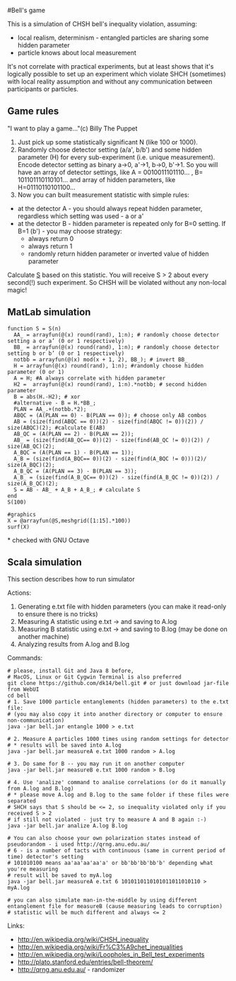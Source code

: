 #Bell's game

This is a simulation of CHSH bell's inequality violation, assuming:

- local realism, determinism - entangled particles are sharing some hidden parameter
- particle knows about local measurement

It's not correlate with practical experiments, but at least shows that it's logically possible to set up an experiment which violate SHCH (sometimes) with local reality assumption and without any communication between participants or particles.
 
## Game rules

"I want to play a game..."(c) Billy The Puppet 

1. Just pick up some statistically significant N (like 100 or 1000). 
2. Randomly choose detector setting (a/a', b/b') and some hidden parameter (H) for every sub-experiment (i.e. unique measurement). Encode detector setting as binary a->0, a'->1, b->0, b'->1. So you will have an array of detector settings, like A = 0010011101110... , B= 101101110110101... and array of hidden parameters, like H=01110110101100... 
3. Now you can built measurement statistic with simple rules: 

- at the detector A - you should always repeat hidden parameter, regardless which setting was used -  a or a' 
- at the detector B - hidden parameter is repeated only for B=0 setting. If B=1 (b') - you may choose strategy:
  - always return 0
  - always return 1
  - randomly return hidden parameter or inverted value of hidden parameter
 
Calculate [S](http://en.wikipedia.org/wiki/CHSH_inequality) based on this statistic. You will receive S > 2  about every second(!) such experiment. So CHSH will be violated without any non-local magic!

## MatLab simulation

    function S = S(n)
      AA_ = arrayfun(@(x) round(rand), 1:n); # randomly choose detector setting a or a’ (0 or 1 respectively)
      BB_ = arrayfun(@(x) round(rand), 1:n); # randomly choose detector setting b or b’ (0 or 1 respectively)
      notbb = arrayfun(@(x) mod(x + 1, 2), BB_); # invert BB_
      H = arrayfun(@(x) round(rand), 1:n); #randomly choose hidden parameter (0 or 1)
      A = H; #A always correlate with hidden parameter
      H2 =  arrayfun(@(x) round(rand), 1:n).*notbb; # second hidden parameter
      B = abs(H.-H2); # xor
      #alternative - B = H.*BB_;
      PLAN = AA_.+(notbb.*2);
      ABQC = (A(PLAN == 0) - B(PLAN == 0)); # choose only AB combos
      AB = (size(find(ABQC == 0))(2) - size(find(ABQC != 0))(2)) / size(ABQC)(2); #calculate E(AB)
      AB_QC = (A(PLAN == 2) - B(PLAN == 2));
      AB_ = (size(find(AB_QC== 0))(2) - size(find(AB_QC != 0))(2)) / size(AB_QC)(2);
      A_BQC = (A(PLAN == 1) - B(PLAN == 1));
      A_B = (size(find(A_BQC== 0))(2) - size(find(A_BQC != 0)))(2)/ size(A_BQC)(2);
      A_B_QC = (A(PLAN == 3) - B(PLAN == 3));
      A_B_ = (size(find(A_B_QC== 0))(2) - size(find(A_B_QC != 0))(2)) / size(A_B_QC)(2);
      S = AB - AB_ + A_B + A_B_; # calculate S
    end
    S(100)
    
    #graphics
    X = @arrayfun(@S,meshgrid([1:15].*100))
    surf(X)
\* checked with GNU Octave

## Scala simulation

This section describes how to run simulator

Actions:

1. Generating e.txt file with hidden parameters (you can make it read-only to ensure there is no tricks)
2. Measuring A statistic using e.txt -> and saving to A.log
3. Measuring B statistic using e.txt -> and saving to B.log (may be done on another machine)
4. Analyzing results from A.log and B.log

Commands:

    # please, install Git and Java 8 before, 
    # MacOS, Linux or Git Cygwin Terminal is also preferred
    git clone https://github.com/dk14/bell.git # or just download jar-file from WebUI
    cd bell
    # 1. Save 1000 particle entanglements (hidden parameters) to the e.txt file:
    # (you may also copy it into another directory or computer to ensure non-communication)
    java -jar bell.jar entangle 1000 > e.txt 
    
    # 2. Measure A particles 1000 times using random settings for detector
    # * results will be saved into A.log
    java -jar bell.jar measureA e.txt 1000 random > A.log
    
    # 3. Do same for B -- you may run it on another computer
    java -jar bell.jar measureB e.txt 1000 random > B.log
    
    # 4. Use 'analize' command to analise correlations (or do it manually from A.log and B.log)
    # * please move A.log and B.log to the same folder if these files were separated  
    # SHCH says that S should be <= 2, so inequality violated only if you received S > 2
    # if still not violated - just try to measure A and B again :-)
    java -jar bell.jar analize A.log B.log
    
    # You can also choose your own polarization states instead of pseudorandom - i used http://qrng.anu.edu.au/
    # 6 - is a number of tacts with continuous (same in current period of time) detector's setting
    # 101010100 means aa'aa'aa'aa'a' or bb'bb'bb'bb'b' depending what you're measuring
    # result will be saved to myA.log
    java -jar bell.jar measureA e.txt 6 1010110110101011011010110 > myA.log
    
    # you can also simulate man-in-the-middle by using different entanglement file for measureB (cause measuring leads to corruption)
    # statistic will be much different and always <= 2 


Links: 

- http://en.wikipedia.org/wiki/CHSH_inequality
- http://en.wikipedia.org/wiki/Fr%C3%A9chet_inequalities
- http://en.wikipedia.org/wiki/Loopholes_in_Bell_test_experiments
- http://plato.stanford.edu/entries/bell-theorem/
- http://qrng.anu.edu.au/ - randomizer

 
